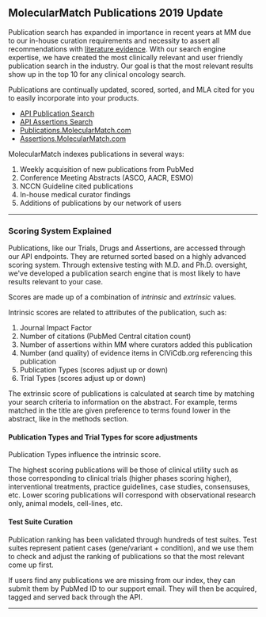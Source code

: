 ## MolecularMatch Publications 2019 Update

Publication search has expanded in importance in recent years at MM due to our in-house curation requirements and necessity to assert all recommendations with [literature evidence](https://api.molecularmatch.com/#aboutCompliance). With our search engine expertise, we have created the most clinically relevant and user friendly publication search in the industry. Our goal is that the most relevant results show up in the top 10 for any clinical oncology search.

Publications are continually updated, scored, sorted, and MLA cited for you to easily incorporate into your products.

- [API Publication Search](https://api.molecularmatch.com/#publications)
- [API Assertions Search](https://api.molecularmatch.com/#assertions)
- [Publications.MolecularMatch.com](https://publications.molecularmatch.com)
- [Assertions.MolecularMatch.com](https://assertions.molecularmatch.com)

MolecularMatch indexes publications in several ways:

1. Weekly acquisition of new publications from PubMed
2. Conference Meeting Abstracts (ASCO, AACR, ESMO)
3. NCCN Guideline cited publications
4. In-house medical curator findings
5. Additions of publications by our network of users

---------

### Scoring System Explained

Publications, like our Trials, Drugs and Assertions, are accessed through our API endpoints. They are returned sorted based on a highly advanced scoring system. Through extensive testing with M.D. and Ph.D. oversight, we've developed a publication search engine that is most likely to have results relevant to your case.

Scores are made up of a combination of *intrinsic* and *extrinsic* values.

Intrinsic scores are related to attributes of the publication, such as:

1. Journal Impact Factor
2. Number of citations (PubMed Central citation count)
3. Number of assertions within MM where curators added this publication
4. Number (and quality) of evidence items in CIViCdb.org referencing this publication
5. Publication Types (scores adjust up or down)
6. Trial Types (scores adjust up or down)

The extrinsic score of publications is calculated at search time by matching your search criteria to information on the abstract. For example, terms matched in the title are given preference to terms found lower in the abstract, like in the methods section.

#### Publication Types and Trial Types for score adjustments

Publication Types influence the intrinsic score.

The highest scoring publications will be those of clinical utility such as those corresponding to clinical trials (higher phases scoring higher), interventional treatments, practice guidelines, case studies, consensuses, etc. Lower scoring publications will correspond with observational research only, animal models, cell-lines, etc.

#### Test Suite Curation

Publication ranking has been validated through hundreds of test suites. Test suites represent patient cases (gene/variant + condition), and we use them to check and adjust the ranking of publications so that the most relevant come up first.

If users find any publications we are missing from our index, they can submit them by PubMed ID to our support email. They will then be acquired, tagged and served back through the API.

---------
